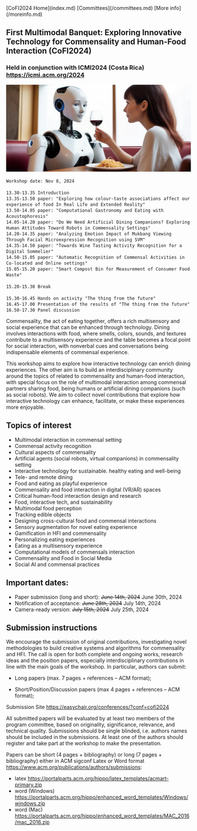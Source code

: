 <link rel="stylesheet" href="styles/retro.css">
<link rel="stylesheet" href="styles/images.css">
[CoFI2024 Home](index.md) [Committees](/committees.md) [More info](/moreinfo.md)

## First Multimodal Banquet: Exploring Innovative Technology for Commensality and Human-Food Interaction (CoFI2024)

### Held in conjunction with ICMI2024 (Costa Rica) <https://icmi.acm.org/2024>

![alt text](images/cofi2024-photo.png)

<!--## Proceedings

http://ceur-ws.org/Vol-2934/-->

    Workshop date: Nov 8, 2024

    13.30-13.35 Introduction
    13.35-13.50 paper: "Exploring how colour-taste associations affect our experience of food In Real Life and Extended Reality"
    13.50-14.05 paper: "Computational Gastronomy and Eating with Acoustophoresis"
    14.05-14.20 paper: "Do We Need Artificial Dining Companions? Exploring Human Attitudes Toward Robots in Commensality Settings"
    14.20-14.35 paper: "Analyzing Emotion Impact of Mukbang Viewing Through Facial Microexpression Recognition using SVM"
    14.35-14.50 paper: "Towards Wine Tasting Activity Recognition for a Digital Sommelier"
    14.50-15.05 paper: "Automatic Recognition of Commensal Activities in Co-located and Online settings"
    15.05-15.20 paper: "Smart Compost Bin for Measurement of Consumer Food Waste"

    15.20-15.30 Break

    15.30-16.45 Hands on activity "The thing from the future"
    16.45-17.00 Presentation of the results of "The thing from the future"
    16.50-17.30 Panel discussion

Commensality, the act of eating together, offers a rich multisensory and social experience that can be enhanced through technology. Dining involves interactions with food, where smells, colors, sounds, and textures contribute to a multisensory experience and the table becomes a focal point for social interaction, with nonverbal cues and conversations being indispensable elements of commensal experience.

This workshop aims to explore how interactive technology can enrich dining experiences. The other aim is to build an interdisciplinary community around the topics of related to commensality and human-food interaction, with special focus on the role of multimodal interaction among commensal partners sharing food, being humans or artificial dining companions (such as social robots). We aim to collect novel contributions that explore how interactive technology can enhance, facilitate, or make these experiences more enjoyable.

## Topics of interest

- Multimodal interaction in commensal setting
- Commensal activity recognition
- Cultural aspects of commensality
- Artificial agents (social robots, virtual companions) in commensality setting
- Interactive technology for sustainable. healthy eating and well-being
- Tele- and remote dining
- Food and eating as playful experience
- Commensality and food interaction in digital (VR/AR) spaces
- Critical human-food interaction design and research
- Food, interactive tech, and sustainability
- Multimodal food perception
- Tracking edible objects
- Designing cross-cultural food and commensal interactions
- Sensory augmentation for novel eating experience
- Gamification in HFI and commensality
- Personalizing eating experiences
- Eating as a multisensory experience
- Computational models of commensals interaction
- Commensality and Food in Social Media
- Social AI and commensal practices

## Important dates:

- Paper submission (long and short): ~~June 14th, 2024~~ June 30th, 2024
- Notification of acceptance: ~~June 28th, 2024~~ July 14th, 2024
- Camera-ready version: ~~July 15th, 2024~~ July 25th, 2024

## Submission instructions

We encourage the submission of original contributions, investigating novel methodologies to build creative systems and algorithms for commensality and HFI. The call is open for both complete and ongoing works, research ideas and the position papers, especially interdisciplinary contributions in line with the main goals of the workshop.  In particular, authors can submit:

- Long papers (max. 7 pages + references – ACM format);

- Short/Position/Discussion papers (max 4 pages + references – ACM format);

Submission Site <https://easychair.org/conferences/?conf=cofi2024>

All submitted papers will be evaluated by at least two members of the program committee, based on originality, significance, relevance, and technical quality. Submissions should be single blinded, i.e. authors names should be included in the submissions. At least one of the authors should register and take part at the workshop to make the presentation. 

Papers can be short (4 pages + bibliography) or long (7 pages + bibliography) either in ACM sigconf Latex or Word format <https://www.acm.org/publications/authors/submissions>:

- latex <https://portalparts.acm.org/hippo/latex_templates/acmart-primary.zip>
- word (Windows) <https://portalparts.acm.org/hippo/enhanced_word_templates/Windows/windows.zip>
- word (Mac) <https://portalparts.acm.org/hippo/enhanced_word_templates/MAC_2016/mac_2016.zip>
